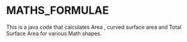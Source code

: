 # MATHS_FORMULAE
This is a java code that calculates Area , curved surface area and Total Surface Area for various Math shapes.
